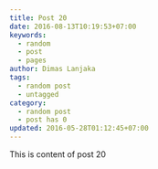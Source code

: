 ```yaml
---
title: Post 20
date: 2016-08-13T10:19:53+07:00
keywords:
  - random
  - post
  - pages
author: Dimas Lanjaka
tags:
  - random post
  - untagged
category:
  - random post
  - post has 0
updated: 2016-05-28T01:12:45+07:00
---
```

This is content of post 20